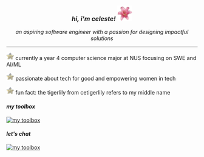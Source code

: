 <i align="center">
  <h3>
    hi, i'm celeste!
    <img src="https://github.com/cetigerlily/cetigerlily/blob/main/images/tigerlily-icon.png" width="40" height="40" />
  </h3>
  <p>
    an aspiring software engineer with a passion for designing impactful solutions
  </p>
</i>
<hr>
<p>
  <img src="https://github.com/cetigerlily/cetigerlily/blob/main/images/star-icon.png" width="20" height="20" />
  currently a year 4 computer science major at NUS focusing on SWE and AI/ML
</p>
<p>
  <img src="https://github.com/cetigerlily/cetigerlily/blob/main/images/star-icon.png" width="20" height="20" />
  passionate about tech for good and empowering women in tech
</p>
<p>
  <img src="https://github.com/cetigerlily/cetigerlily/blob/main/images/star-icon.png" width="20" height="20" />
  fun fact: the tigerlily from cetigerlily refers to my middle name
</p>
<i>
  <h4>
    my toolbox
  </h4>
</i>

[![my toolbox](https://skillicons.dev/icons?i=java,py,pytorch,js,ts,html,css,react,nextjs,nodejs,vue,express,firebase,mysql,figma&theme=light)](https://skillicons.dev)

<i>
  <h4>
    let's chat
  </h4>
</i>

[![my toolbox](https://skillicons.dev/icons?i=linkedin&theme=light)](https://sg.linkedin.com/in/celestecheah)
